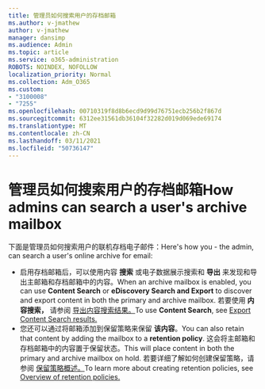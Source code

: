 ```yaml
---
title: 管理员如何搜索用户的存档邮箱
ms.author: v-jmathew
author: v-jmathew
manager: dansimp
ms.audience: Admin
ms.topic: article
ms.service: o365-administration
ROBOTS: NOINDEX, NOFOLLOW
localization_priority: Normal
ms.collection: Adm_O365
ms.custom:
- "3100008"
- "7255"
ms.openlocfilehash: 00710319f8d8b6ecd9d99d76751ecb256b2f867d
ms.sourcegitcommit: 6312ee31561db36104f32282d019d069ede69174
ms.translationtype: MT
ms.contentlocale: zh-CN
ms.lasthandoff: 03/11/2021
ms.locfileid: "50736147"
---
```

# <a name="how-admins-can-search-a-users-archive-mailbox"></a><span data-ttu-id="80cf6-102">管理员如何搜索用户的存档邮箱</span><span class="sxs-lookup"><span data-stu-id="80cf6-102">How admins can search a user's archive mailbox</span></span>

<span data-ttu-id="80cf6-103">下面是管理员如何搜索用户的联机存档电子邮件：</span><span class="sxs-lookup"><span data-stu-id="80cf6-103">Here's how you - the admin, can search a user's online archive for email:</span></span>

* <span data-ttu-id="80cf6-104">启用存档邮箱后，可以使用内容 **搜索** 或电子数据展示搜索和 **导出** 来发现和导出主邮箱和存档邮箱中的内容。</span><span class="sxs-lookup"><span data-stu-id="80cf6-104">When an archive mailbox is enabled, you can use **Content Search** or **eDiscovery Search and Export** to discover and export content in both the primary and archive mailbox.</span></span> <span data-ttu-id="80cf6-105">若要使用 **内容搜索，** 请参阅 [导出内容搜索结果。](https://docs.microsoft.com/office365/securitycompliance/export-search-results)</span><span class="sxs-lookup"><span data-stu-id="80cf6-105">To use **Content Search**, see [Export Content Search results.](https://docs.microsoft.com/office365/securitycompliance/export-search-results)</span></span>
* <span data-ttu-id="80cf6-106">您还可以通过将邮箱添加到保留策略来保留 **该内容**。</span><span class="sxs-lookup"><span data-stu-id="80cf6-106">You can also retain that content by adding the mailbox to a **retention policy**.</span></span> <span data-ttu-id="80cf6-107">这会将主邮箱和存档邮箱中的内容置于保留状态。</span><span class="sxs-lookup"><span data-stu-id="80cf6-107">This will place content in both the primary and archive mailbox on hold.</span></span> <span data-ttu-id="80cf6-108">若要详细了解如何创建保留策略，请参阅 [保留策略概述。](https://docs.microsoft.com/office365/securitycompliance/retention-policies)</span><span class="sxs-lookup"><span data-stu-id="80cf6-108">To learn more about creating retention policies, see [Overview of retention policies.](https://docs.microsoft.com/office365/securitycompliance/retention-policies)</span></span>

